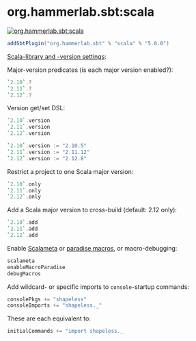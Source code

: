 # org.hammerlab.sbt:scala

[![org.hammerlab.sbt:scala](https://img.shields.io/badge/org.hammerlab.sbt:scala-5.0.0-green.svg)](http://search.maven.org/#search%7Cga%7C1%7Cg%3A%22org.hammerlab.sbt%22%20a%3A%22scala%22)

```scala
addSbtPlugin("org.hammerlab.sbt" % "scala" % "5.0.0")
```

[Scala-library and -version settings](src/main/scala/org/hammerlab/sbt/plugin/Scala.scala):

Major-version predicates (is each major version enabled?):

```scala
`2.10`.?
`2.11`.?
`2.12`.?
```

Version get/set DSL:

```scala
`2.10`.version
`2.11`.version
`2.12`.version

`2.10`.version := "2.10.5"
`2.11`.version := "2.11.12"
`2.12`.version := "2.12.8"
```

Restrict a project to one Scala major version:

```scala
`2.10`.only
`2.11`.only
`2.12`.only
```

Add a Scala major version to cross-build (default: 2.12 only):

```scala
`2.10`.add
`2.11`.add
`2.12`.add
```

Enable [Scalameta](https://scalameta.org/) or [paradise macros](https://docs.scala-lang.org/overviews/macros/paradise.html), or macro-debugging:

```scala
scalameta
enableMacroParadise
debugMacros
```

Add wildcard- or specific imports to `console`-startup commands:

```scala
consolePkgs += "shapeless"
consoleImports += "shapeless._"
```

These are each equivalent to:

```scala
initialCommands += "import shapeless._
```

